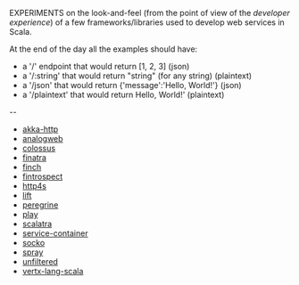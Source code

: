 EXPERIMENTS on the look-and-feel (from the point of view of the *developer experience*) of a few frameworks/libraries used to develop web services in Scala.

At the end of the day all the examples should have:
- a '/' endpoint that would return [1, 2, 3] (json)
- a '/:string' that would return "string" (for any string) (plaintext)
- a '/json' that would return {'message':'Hello, World!'} (json)
- a '/plaintext' that would return Hello, World!' (plaintext)


--

- [akka-http](https://doc.akka.io/docs/akka-http/current/)
- [analogweb](http://analogweb.github.io/)
- [colossus](https://github.com/tumblr/colossus)
- [finatra](https://twitter.github.io/finatra/)
- [finch](https://finagle.github.io/finch/)
- [fintrospect](http://fintrospect.io/)
- [http4s](https://http4s.org/)
- [lift](https://liftweb.net/)
- [peregrine](https://github.com/dvarelap/peregrine)
- [play](https://www.playframework.com/)
- [scalatra](http://scalatra.org/)
- [service-container](https://github.com/vonnagy/service-container)
- [socko](http://sockoweb.org/)
- [spray](http://spray.io/)
- [unfiltered](http://unfiltered.ws/)
- [vertx-lang-scala](https://github.com/vert-x3/vertx-lang-scala)
